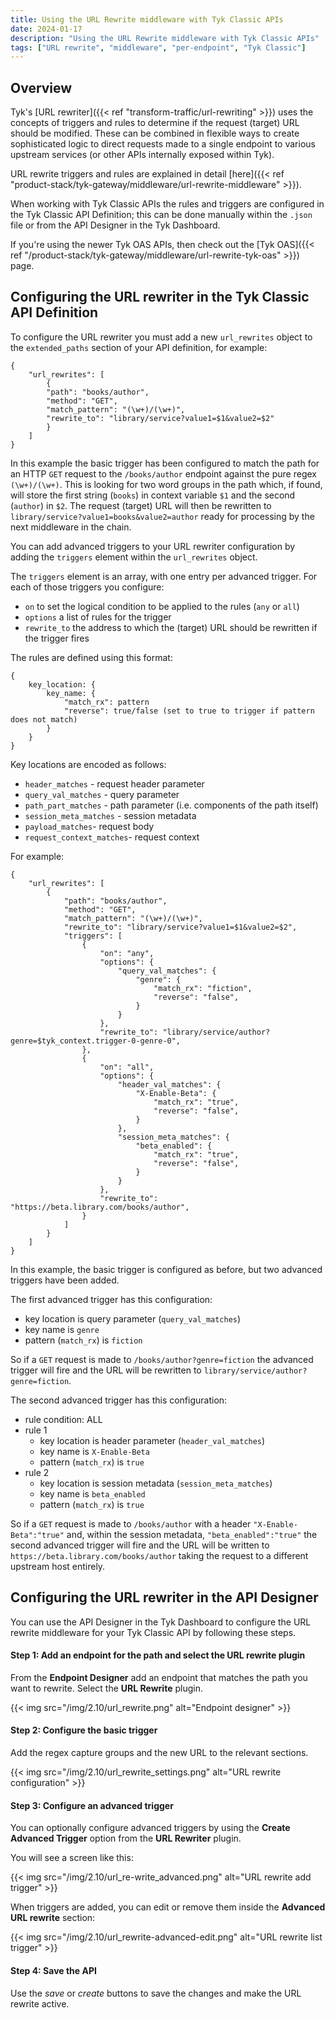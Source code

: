 ```yaml
---
title: Using the URL Rewrite middleware with Tyk Classic APIs
date: 2024-01-17
description: "Using the URL Rewrite middleware with Tyk Classic APIs"
tags: ["URL rewrite", "middleware", "per-endpoint", "Tyk Classic"]
---
```


## Overview
Tyk's [URL rewriter]({{< ref "transform-traffic/url-rewriting" >}}) uses the concepts of triggers and rules to determine if the request (target) URL should be modified. These can be combined in flexible ways to create sophisticated logic to direct requests made to a single endpoint to various upstream services (or other APIs internally exposed within Tyk).

URL rewrite triggers and rules are explained in detail [here]({{< ref "product-stack/tyk-gateway/middleware/url-rewrite-middleware" >}}).

When working with Tyk Classic APIs the rules and triggers are configured in the Tyk Classic API Definition; this can be done manually within the `.json` file or from the API Designer in the Tyk Dashboard.

If you're using the newer Tyk OAS APIs, then check out the [Tyk OAS]({{< ref "/product-stack/tyk-gateway/middleware/url-rewrite-tyk-oas" >}}) page.

## Configuring the URL rewriter in the Tyk Classic API Definition

To configure the URL rewriter you must add a new `url_rewrites` object to the `extended_paths` section of your API definition, for example:

```{.json}
{
    "url_rewrites": [
        {
        "path": "books/author",
        "method": "GET",
        "match_pattern": "(\w+)/(\w+)",
        "rewrite_to": "library/service?value1=$1&value2=$2"
        }
    ]
}
```

In this example the basic trigger has been configured to match the path for an HTTP `GET` request to the `/books/author` endpoint against the pure regex `(\w+)/(\w+)`. This is looking for two word groups in the path which, if found, will store the first string (`books`) in context variable `$1` and the second (`author`) in `$2`. The request (target) URL will then be rewritten to `library/service?value1=books&value2=author` ready for processing by the next middleware in the chain.

You can add advanced triggers to your URL rewriter configuration by adding the `triggers` element within the `url_rewrites` object.

The `triggers` element is an array, with one entry per advanced trigger. For each of those triggers you configure:
 - `on` to set the logical condition to be applied to the rules (`any` or `all`)
 - `options` a list of rules for the trigger
 - `rewrite_to` the address to which the (target) URL should be rewritten if the trigger fires

The rules are defined using this format:
```
{
    key_location: {
        key_name: {
            "match_rx": pattern
            "reverse": true/false (set to true to trigger if pattern does not match)
        }
    }
}
```

Key locations are encoded as follows:
 - `header_matches` - request header parameter
 - `query_val_matches` - query parameter
 - `path_part_matches` - path parameter (i.e. components of the path itself)
 - `session_meta_matches` - session metadata
 - `payload_matches`- request body
 - `request_context_matches`- request context

For example:

```{.json}
{
    "url_rewrites": [
        {
            "path": "books/author",
            "method": "GET",
            "match_pattern": "(\w+)/(\w+)",
            "rewrite_to": "library/service?value1=$1&value2=$2",
            "triggers": [
                {
                    "on": "any",
                    "options": {
                        "query_val_matches": {
                            "genre": {
                                "match_rx": "fiction",
                                "reverse": "false",
                            }
                        }
                    },
                    "rewrite_to": "library/service/author?genre=$tyk_context.trigger-0-genre-0",
                },
                {
                    "on": "all",
                    "options": {
                        "header_val_matches": {
                            "X-Enable-Beta": {
                                "match_rx": "true",
                                "reverse": "false",
                            }
                        },
                        "session_meta_matches": {
                            "beta_enabled": {
                                "match_rx": "true",
                                "reverse": "false",
                            }
                        }
                    },
                    "rewrite_to": "https://beta.library.com/books/author",
                }
            ]
        }
    ]
}
```

In this example, the basic trigger is configured as before, but two advanced triggers have been added.

The first advanced trigger has this configuration:
 - key location is query parameter (`query_val_matches`)
 - key name is `genre`
 - pattern  (`match_rx`) is `fiction`

So if a `GET` request is made to `/books/author?genre=fiction` the advanced trigger will fire and the URL will be rewritten to `library/service/author?genre=fiction`.

The second advanced trigger has this configuration:
 - rule condition: ALL
 - rule 1
    - key location is header parameter (`header_val_matches`)
    - key name is `X-Enable-Beta`
    - pattern (`match_rx`) is `true`
 - rule 2
    - key location is session metadata (`session_meta_matches`)
    - key name is `beta_enabled`
    - pattern (`match_rx`) is `true`

So if a `GET` request is made to `/books/author` with a header `"X-Enable-Beta":"true"` and, within the session metadata, `"beta_enabled":"true"` the second advanced trigger will fire and the URL will be written to `https://beta.library.com/books/author` taking the request to a different upstream host entirely.

## Configuring the URL rewriter in the API Designer

You can use the API Designer in the Tyk Dashboard to configure the URL rewrite middleware for your Tyk Classic API by following these steps.

#### Step 1: Add an endpoint for the path and select the URL rewrite plugin
From the **Endpoint Designer** add an endpoint that matches the path you want to rewrite. Select the **URL Rewrite** plugin.

{{< img src="/img/2.10/url_rewrite.png" alt="Endpoint designer" >}}

#### Step 2: Configure the basic trigger
Add the regex capture groups and the new URL to the relevant sections.

{{< img src="/img/2.10/url_rewrite_settings.png" alt="URL rewrite configuration" >}}

#### Step 3: Configure an advanced trigger
You can optionally configure advanced triggers by using the **Create Advanced Trigger** option from the **URL Rewriter** plugin.

You will see a screen like this:

{{< img src="/img/2.10/url_re-write_advanced.png" alt="URL rewrite add trigger" >}}

When triggers are added, you can edit or remove them inside the **Advanced URL rewrite** section:

{{< img src="/img/2.10/url_rewrite-advanced-edit.png" alt="URL rewrite list trigger" >}}

#### Step 4: Save the API
Use the *save* or *create* buttons to save the changes and make the URL rewrite active.

